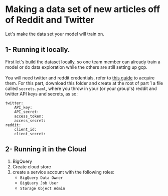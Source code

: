 # Making a data set of new articles off of Reddit and Twitter

Let's make the data set your model will train on.

## 1- Running it locally.
First let's build the dataset locally, so one team member can already train a model or do data exploration while the others are still setting up gcp.<br><br>
You will need twitter and reddit credentials, refer to [this guide](not.yet.done.sdfghjhgfdgh) to acquire them.
For this part, download this folder and create at the root of part 1 a file called `secrets.yaml`, where you throw in your (or your group's) reddit and twitter API keys and secrets, as so:
```
twitter:
    API_key:
    API_secret:
    access_token:
    access_secret:
reddit:
    client_id:
    client_secret:
```

## 2- Running it in the Cloud
1. BigQuery
2. Create cloud store
3. create a service account with the following roles:
    - `BigQuery Data Owner`
    - `BigQuery Job User`
    - `Storage Object Admin`



